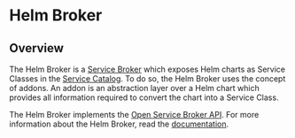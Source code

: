 # Helm Broker

## Overview

The Helm Broker is a [Service Broker](https://kyma-project.io/docs/master/components/service-catalog/#service-brokers-overview) which exposes Helm charts as Service Classes in the [Service Catalog](https://kyma-project.io/docs/master/components/service-catalog/#overview-overview). To do so, the Helm Broker uses the concept of addons. An addon is an abstraction layer over a Helm chart which provides all information required to convert the chart into a Service Class.

The Helm Broker implements the [Open Service Broker API](https://github.com/openservicebrokerapi/servicebroker/blob/master/spec.md). For more information about the Helm Broker, read the [documentation](https://kyma-project.io/docs/master/components/helm-broker/).

